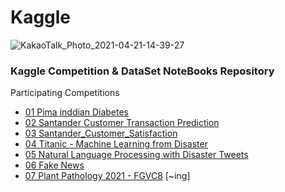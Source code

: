 # Kaggle
![KakaoTalk_Photo_2021-04-21-14-39-27](https://user-images.githubusercontent.com/68190553/115502285-a370fe80-a2af-11eb-95eb-fd0c26887f4f.png)
### Kaggle Competition & DataSet NoteBooks Repository

 Participating Competitions
 - [01 Pima inddian Diabetes](https://github.com/jerife/Kaggle/blob/main/01%20Pima%20inddian%20Diabetes.ipynb)
 - [02 Santander Customer Transaction Prediction](https://github.com/jerife/Kaggle/blob/main/02%20Santander%20Customer%20Transaction%20Prediction.ipynb)
 - [03 Santander_Customer_Satisfaction](https://github.com/jerife/Kaggle/blob/main/03%20Santander_Customer_Satisfaction.ipynb)
 - [04 Titanic - Machine Learning from Disaster](https://github.com/jerife/Kaggle/blob/main/04%20Titanic%20-%20Machine%20Learning%20from%20Disaster.ipynb)
 - [05 Natural Language Processing with Disaster Tweets](https://github.com/jerife/Kaggle/blob/main/05%20Natural%20Language%20Processing%20with%20Disaster%20Tweets.ipynb)
 - [06 Fake News](https://github.com/jerife/Kaggle/blob/main/06%20Fake%20News.ipynb)
 - [07 Plant Pathology 2021 - FGVC8](https://github.com/jerife/Kaggle/blob/main/07%20Plant%20Pathology%202021%20-%20FGVC8.ipynb) [~ing]

